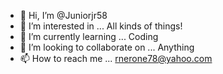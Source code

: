 - 👋 Hi, I’m @Juniorjr58
- 👀 I’m interested in ... All kinds of things!
- 🌱 I’m currently learning ... Coding
- 💞️ I’m looking to collaborate on ... Anything
- 📫 How to reach me ... rnerone78@yahoo.com

<!---
Juniorjr58/Juniorjr58 is a ✨ special ✨ repository because its `README.md` (this file) appears on your GitHub profile.
You can click the Preview link to take a look at your changes.
--->
